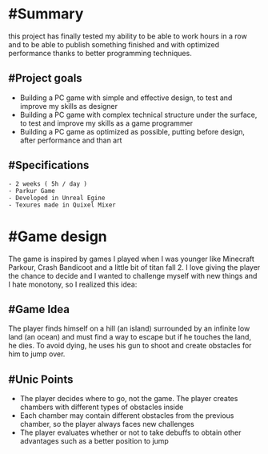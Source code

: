 # #Summary

this project has finally tested my ability to be able to work hours in a row and to be able to publish something finished and with optimized performance thanks to better programming techniques.

## #Project goals

- Building a PC game with simple and effective design, to test and improve my skills as designer
- Building a PC game with complex technical structure under the surface, to test and improve my skills as a game programmer
- Building a PC game as optimized as possible, putting before design, after performance and than art

## #Specifications

    - 2 weeks ( 5h / day )
    - Parkur Game
    - Developed in Unreal Egine
    - Texures made in Quixel Mixer



# #Game design
The game is inspired by games I played when I was younger like Minecraft Parkour, Crash Bandicoot and a little bit of titan fall 2. 
I love giving the player the chance to decide and I wanted to challenge myself with new things and I hate monotony, so I realized this idea:

## #Game Idea
The player finds himself on a hill (an island) surrounded by an infinite low land (an ocean) and must find a way to escape but if he touches the land, he dies. To avoid dying, he uses his gun to shoot and create obstacles for him to jump over.


## #Unic Points

- The player decides where to go, not the game. The player creates chambers with different types of obstacles inside
- Each chamber may contain different obstacles from the previous chamber, so the player always faces new challenges
- The player evaluates whether or not to take debuffs to obtain other advantages such as a better position to jump


